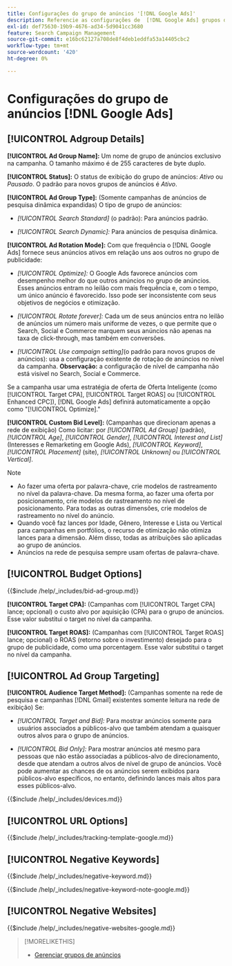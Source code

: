 ```yaml
---
title: Configurações do grupo de anúncios '[!DNL Google Ads]'
description: Referencie as configurações de  [!DNL Google Ads] grupos de anúncios.
exl-id: def75630-19b9-4676-ad34-5d9041cc3680
feature: Search Campaign Management
source-git-commit: e16bc62127a708de8f4deb1eddfa53a14405cbc2
workflow-type: tm+mt
source-wordcount: '420'
ht-degree: 0%

---
```


# Configurações do grupo de anúncios [!DNL Google Ads]

## [!UICONTROL Adgroup Details]

**[!UICONTROL Ad Group Name]:** Um nome de grupo de anúncios exclusivo na campanha. O tamanho máximo é de 255 caracteres de byte duplo.

**[!UICONTROL Status]:** O status de exibição do grupo de anúncios: *Ativo* ou *Pausado*. O padrão para novos grupos de anúncios é *Ativo*.

**[!UICONTROL Ad Group Type]:** (Somente campanhas de anúncios de pesquisa dinâmica expandidas) O tipo de grupo de anúncios:

* *[!UICONTROL Search Standard]* (o padrão): Para anúncios padrão.

* *[!UICONTROL Search Dynamic]:* Para anúncios de pesquisa dinâmica.

**[!UICONTROL Ad Rotation Mode]:** Com que frequência o [!DNL Google Ads] fornece seus anúncios ativos em relação uns aos outros no grupo de publicidade:

* *[!UICONTROL Optimize]:* O Google Ads favorece anúncios com desempenho melhor do que outros anúncios no grupo de anúncios. Esses anúncios entram no leilão com mais frequência e, com o tempo, um único anúncio é favorecido. Isso pode ser inconsistente com seus objetivos de negócios e otimização.

* *[!UICONTROL Rotate forever]:*   Cada um de seus anúncios entra no leilão de anúncios um número mais uniforme de vezes, o que permite que o Search, Social e Commerce marquem seus anúncios não apenas na taxa de click-through, mas também em conversões.

* *[!UICONTROL Use campaign setting]*(o padrão para novos grupos de anúncios): usa a configuração existente de rotação de anúncios no nível da campanha. **Observação:** a configuração de nível de campanha não está visível no Search, Social e Commerce.

Se a campanha usar uma estratégia de oferta de Oferta Inteligente (como [!UICONTROL Target CPA], [!UICONTROL Target ROAS] ou [!UICONTROL Enhanced CPC]), [!DNL Google Ads] definirá automaticamente a opção como &quot;[!UICONTROL Optimize].&quot;

**[!UICONTROL Custom Bid Level]:** (Campanhas que direcionam apenas a rede de exibição) Como licitar: por *[!UICONTROL Ad Group]* (padrão), *[!UICONTROL Age]*, *[!UICONTROL Gender]*, *[!UICONTROL Interest and List]* (Interesses e Remarketing em Google Ads), *[!UICONTROL Keyword]*, *[!UICONTROL Placement]* (site), *[!UICONTROL Unknown]* ou *[!UICONTROL Vertical]*.

>[!NOTE]
>
>* Ao fazer uma oferta por palavra-chave, crie modelos de rastreamento no nível da palavra-chave. Da mesma forma, ao fazer uma oferta por posicionamento, crie modelos de rastreamento no nível de posicionamento. Para todas as outras dimensões, crie modelos de rastreamento no nível do anúncio.
>* Quando você faz lances por Idade, Gênero, Interesse e Lista ou Vertical para campanhas em portfólios, o recurso de otimização não otimiza lances para a dimensão. Além disso, todas as atribuições são aplicadas ao grupo de anúncios.
>* Anúncios na rede de pesquisa sempre usam ofertas de palavra-chave.

## [!UICONTROL Budget Options]

<!-- **[!UICONTROL Bid]:** -->

{{$include /help/_includes/bid-ad-group.md}}

**[!UICONTROL Target CPA]:** (Campanhas com [!UICONTROL Target CPA] lance; opcional) o custo alvo por aquisição (CPA) para o grupo de anúncios. Esse valor substitui o target no nível da campanha.

**[!UICONTROL Target ROAS]:** (Campanhas com [!UICONTROL Target ROAS] lance; opcional) o ROAS (retorno sobre o investimento) desejado para o grupo de publicidade, como uma porcentagem. Esse valor substitui o target no nível da campanha.

## [!UICONTROL Ad Group Targeting]

**[!UICONTROL Audience Target Method]:** (Campanhas somente na rede de pesquisa e campanhas [!DNL Gmail] existentes somente leitura na rede de exibição) Se:

* *[!UICONTROL Target and Bid]:* Para mostrar anúncios somente para usuários associados a públicos-alvo que também atendam a quaisquer outros alvos para o grupo de anúncios.

* *[!UICONTROL Bid Only]:* Para mostrar anúncios até mesmo para pessoas que não estão associadas a públicos-alvo de direcionamento, desde que atendam a outros alvos de nível de grupo de anúncios. Você pode aumentar as chances de os anúncios serem exibidos para públicos-alvo específicos, no entanto, definindo lances mais altos para esses públicos-alvo.

<!-- **[!UICONTROL Devices]:** -->

{{$include /help/_includes/devices.md}}

## [!UICONTROL URL Options]

<!-- **[!UICONTROL Tracking Template]:** -->

{{$include /help/_includes/tracking-template-google.md}}

## [!UICONTROL Negative Keywords]

<!-- **[!UICONTROL Negative Keywords]:** -->

{{$include /help/_includes/negative-keyword.md}}

<!-- Note for **[!UICONTROL Negative Keywords]:** -->

{{$include /help/_includes/negative-keyword-note-google.md}}

## [!UICONTROL Negative Websites]

<!-- **[!UICONTROL Negative Websites]:** -->

{{$include /help/_includes/negative-websites-google.md}}

>[!MORELIKETHIS]
>
>* [Gerenciar grupos de anúncios](/help/search-social-commerce/campaign-management/campaigns/ad-group-manage.md)

